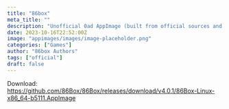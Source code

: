 ```yaml
---
title: "86box"
meta_title: ""
description: "Unofficial 0ad AppImage (built from official sources and data)"
date: 2023-10-16T22:52:00Z
image: "appimages/images/image-placeholder.png"
categories: ["Games"]
author: "86box Authors"
tags: ["official"]
draft: false
---
```


Download: https://github.com/86Box/86Box/releases/download/v4.0.1/86Box-Linux-x86_64-b5111.AppImage
